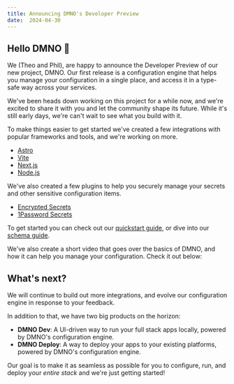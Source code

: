 ```yaml
---
title: Announcing DMNO's Developer Preview
date:  2024-04-30
---
```


## Hello DMNO 👋

We (Theo and Phil), are happy to announce the Developer Preview of our new project, DMNO. Our first release is a configuration engine that helps you manage your configuration in a single place, and access it in a type-safe way across your services.

We've been heads down working on this project for a while now, and we're excited to share it with you and let the community shape its future. While it's still early days, we're can't wait to see what you build with it.

To make things easier to get started we've created a few integrations with popular frameworks and tools, and we're working on more. 

- [Astro](/docs/integrations/astro)
- [Vite](/docs/integrations/vite)
- [Next.js](/docs/integrations/nextjs)
- [Node.js](/docs/integrations/node)

We've also created a few plugins to help you securely manage your secrets and other sensitive configuration items.

- [Encrypted Secrets](/docs/plugins/encrypted-vault)
- [1Password Secrets](/docs/plugins/1password)

To get started you can check out our [quickstart guide](/docs/get-started/quickstart), or dive into our [schema guide](/docs/guides/schema).

We've also create a short video that goes over the basics of DMNO, and how it can help you manage your configuration. Check it out below:

## What's next?

We will continue to build out more integrations, and evolve our configuration engine in response to your feedback. 

In addition to that, we have two big products on the horizon: 
- **DMNO Dev**: A UI-driven way to run your full stack apps locally, powered by DMNO's configuration engine.
- **DMNO Deploy**: A way to deploy your apps to your existing platforms, powered by DMNO's configuration engine.

Our goal is to make it as seamless as possible for you to configure, run, and deploy your _entire stack_ and we're just getting started! 
